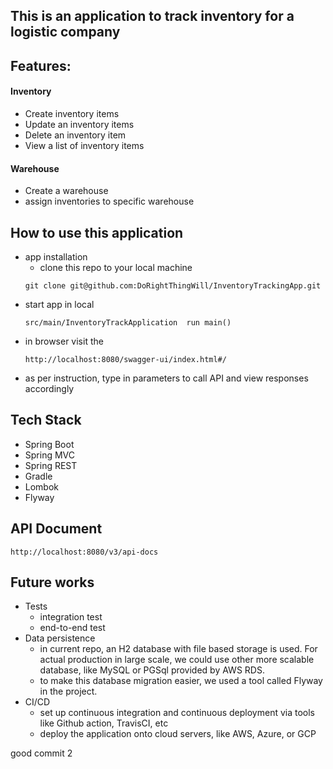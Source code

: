 ## This is an application to track inventory for a logistic company

## Features:
#### Inventory
- Create inventory items
- Update an inventory items
- Delete an inventory item
- View a list of inventory items
#### Warehouse
- Create a warehouse
- assign inventories to specific warehouse
## How to use this application
- app installation
  - clone this repo to your local machine
  ```
  git clone git@github.com:DoRightThingWill/InventoryTrackingApp.git
  ```
- start app in local
  ```
  src/main/InventoryTrackApplication  run main()
  ```
- in browser visit the 
  ``` 
  http://localhost:8080/swagger-ui/index.html#/
  ```
- as per instruction, type in parameters to call API and view responses accordingly
## Tech Stack
- Spring Boot
- Spring MVC
- Spring REST
- Gradle
- Lombok
- Flyway

## API Document
```
http://localhost:8080/v3/api-docs
```

## Future works
- Tests
  - integration test
  - end-to-end test
- Data persistence
  - in current repo, an H2 database with file based storage is used. For actual production in large scale, we could use other more scalable database, like MySQL or PGSql provided by AWS RDS.
  - to make this database migration easier, we used a tool called Flyway in the project.
- CI/CD
  - set up continuous integration and continuous deployment via tools like Github action, TravisCI, etc
  - deploy the application onto cloud servers, like AWS, Azure, or GCP


good commit 2
